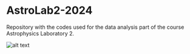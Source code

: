# AstroLab2-2024
Repository with the codes used for the data analysis part of the course Astrophysics Laboratory 2.

![alt text]([https://science.nasa.gov/wp-content/uploads/2023/04/heic1916a-jpg.webp?w=4096&format=png])
